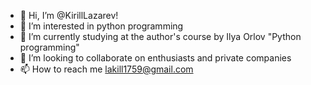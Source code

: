 - 👋 Hi, I’m @KirillLazarev!
- 👀 I’m interested in python programming
- 📖 I’m currently studying at the author's course by Ilya Orlov "Python programming"
- 🤝 I’m looking to collaborate on enthusiasts and private companies
- 📫 How to reach me lakill1759@gmail.com

<!---
KirillLazarev/KirillLazarev is a ✨ special ✨ repository because its `README.md` (this file) appears on your GitHub profile.
You can click the Preview link to take a look at your changes.
--->
